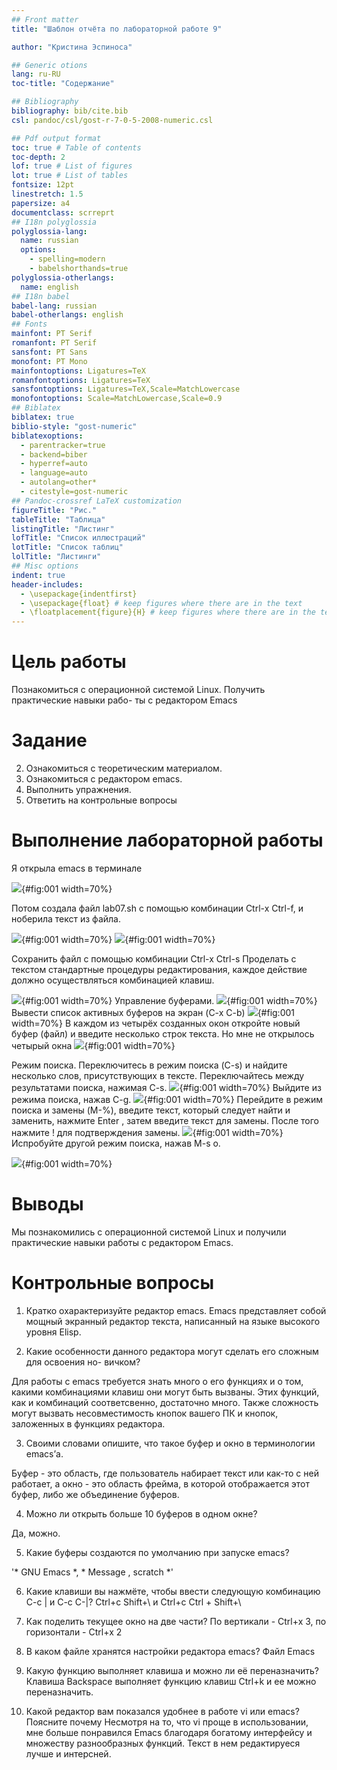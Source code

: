 ```yaml
---
## Front matter
title: "Шаблон отчёта по лабораторной работе 9"

author: "Кристина Эспиноса"

## Generic otions
lang: ru-RU
toc-title: "Содержание"

## Bibliography
bibliography: bib/cite.bib
csl: pandoc/csl/gost-r-7-0-5-2008-numeric.csl

## Pdf output format
toc: true # Table of contents
toc-depth: 2
lof: true # List of figures
lot: true # List of tables
fontsize: 12pt
linestretch: 1.5
papersize: a4
documentclass: scrreprt
## I18n polyglossia
polyglossia-lang:
  name: russian
  options:
	- spelling=modern
	- babelshorthands=true
polyglossia-otherlangs:
  name: english
## I18n babel
babel-lang: russian
babel-otherlangs: english
## Fonts
mainfont: PT Serif
romanfont: PT Serif
sansfont: PT Sans
monofont: PT Mono
mainfontoptions: Ligatures=TeX
romanfontoptions: Ligatures=TeX
sansfontoptions: Ligatures=TeX,Scale=MatchLowercase
monofontoptions: Scale=MatchLowercase,Scale=0.9
## Biblatex
biblatex: true
biblio-style: "gost-numeric"
biblatexoptions:
  - parentracker=true
  - backend=biber
  - hyperref=auto
  - language=auto
  - autolang=other*
  - citestyle=gost-numeric
## Pandoc-crossref LaTeX customization
figureTitle: "Рис."
tableTitle: "Таблица"
listingTitle: "Листинг"
lofTitle: "Список иллюстраций"
lotTitle: "Список таблиц"
lolTitle: "Листинги"
## Misc options
indent: true
header-includes:
  - \usepackage{indentfirst}
  - \usepackage{float} # keep figures where there are in the text
  - \floatplacement{figure}{H} # keep figures where there are in the text
---
```


# Цель работы

Познакомиться с операционной системой Linux. Получить практические навыки рабо-
ты с редактором Emacs

# Задание

2. Ознакомиться с теоретическим материалом.
2. Ознакомиться с редактором emacs.
3. Выполнить упражнения.
4. Ответить на контрольные вопросы


# Выполнение лабораторной работы

Я открыла emacs в терминале

![](image/9.1.jpg){#fig:001 width=70%}

Потом создала файл lab07.sh с помощью комбинации Ctrl-x Ctrl-f, и ноберила текст из файла. 

![](image/9.2.jpg){#fig:001 width=70%}
![](image/9.3.jpg){#fig:001 width=70%}

Сохранить файл с помощью комбинации Ctrl-x Ctrl-s 
Проделать с текстом стандартные процедуры редактирования, каждое действие должно осуществляться комбинацией клавиш.

![](image/9.4.jpg){#fig:001 width=70%}
Управление буферами.
![](image/9.5.jpg){#fig:001 width=70%}
Вывести список активных буферов на экран (C-x C-b)
![](image/9.6.jpg){#fig:001 width=70%}
В каждом из четырёх созданных окон откройте новый буфер (файл) и введите
несколько строк текста. Но мне не открылось четырый окна
![](image/9.7.jpg){#fig:001 width=70%}

Режим поиска. Переключитесь в режим поиска (C-s) и найдите несколько слов, присутствующих в тексте.
Переключайтесь между результатами поиска, нажимая C-s.
![](image/9.8.jpg){#fig:001 width=70%}
Выйдите из режима поиска, нажав C-g.
![](image/9.9jpg){#fig:001 width=70%}
Перейдите в режим поиска и замены (M-%), введите текст, который следует найти и заменить, нажмите Enter , затем введите текст для замены. После того нажмите ! для подтверждения замены. 
![](image/9.10.jpg){#fig:001 width=70%}
Испробуйте другой режим поиска, нажав M-s o.

![](image/9.11.jpg){#fig:001 width=70%}

# Выводы
Мы познакомились с операционной системой Linux и получили практические навыки работы с редактором Emacs.

# Контрольные вопросы

1. Кратко охарактеризуйте редактор emacs.
Emacs представляет собой мощный экранный редактор текста, написанный на языке высокого уровня Elisp.

2. Какие особенности данного редактора могут сделать его сложным для освоения но-
вичком?

Для работы с emacs требуется знать много о его функциях и о том, какими комбинациями клавиш они могут быть вызваны. Этих функций, как и комбинаций соответсвенно, достаточно много. Также сложность могут вызвать несовместимость кнопок вашего ПК и кнопок, заложенных в функциях редактора.


3. Своими словами опишите, что такое буфер и окно в терминологии emacs’а.

Буфер - это область, где пользователь набирает текст или как-то с ней работает, а окно - это область фрейма, в которой отображается этот буфер, либо же объединение буферов.

4. Можно ли открыть больше 10 буферов в одном окне?

Да, можно.

5. Какие буферы создаются по умолчанию при запуске emacs?

'* GNU Emacs *, * Message , scratch *'

6. Какие клавиши вы нажмёте, чтобы ввести следующую комбинацию C-c | и C-c C-|?
Ctrl+c Shift+\ и Ctrl+c Ctrl + Shift+\

7. Как поделить текущее окно на две части?
По вертикали - Ctrl+x 3, по горизонтали - Ctrl+x 2

8. В каком файле хранятся настройки редактора emacs?
Файл Emacs

9. Какую функцию выполняет клавиша и можно ли её переназначить?
Клавиша Backspace выполняет функцию клавиш Ctrl+k и ее можно переназначить.

10. Какой редактор вам показался удобнее в работе vi или emacs? Поясните почему
Несмотря на то, что vi проще в использовании, мне больше понравился Emacs благодаря богатому интерфейсу и множеству разнообразных функций. Текст в нем редактируеся лучше и интерсней.
